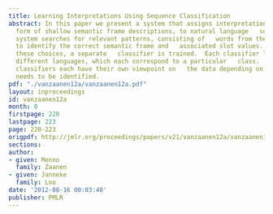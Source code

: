 ```yaml
---
title: Learning Interpretations Using Sequence Classification
abstract: In this paper we present a system that assigns interpretations, in   the
  form of shallow semantic frame descriptions, to natural language   sentences.  The
  system searches for relevant patterns, consisting of   words from the sentences,
  to identify the correct semantic frame and   associated slot values.  For each of
  these choices, a separate   classifier is trained.  Each classifier learns the boundaries   between
  different languages, which each correspond to a particular   class.  The different
  classifiers each have their own viewpoint on   the data depending on which aspect
  needs to be identified.
pdf: "./vanzaanen12a/vanzaanen12a.pdf"
layout: inproceedings
id: vanzaanen12a
month: 0
firstpage: 220
lastpage: 223
page: 220-223
origpdf: http://jmlr.org/proceedings/papers/v21/vanzaanen12a/vanzaanen12a.pdf
sections: 
author:
- given: Menno
  family: Zaanen
- given: Janneke
  family: Loo
date: '2012-08-16 00:03:40'
publisher: PMLR
---
```

